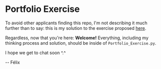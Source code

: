 # Portfolio Exercise

To avoid other applicants finding this repo, I'm not describing it much further than to say: this is my solution to the exercise proposed [here](https://jobs.lever.co/fintual/190f1cb2-7bb3-4d16-b584-032d8125a75c).

Regardless, now that you're here: **Welcome!** Everything, including my thinking process and solution, should be inside of `Portfolio_Exercise.py`.

I hope we get to chat soon ^.^

-- Félix
